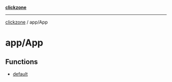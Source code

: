 [**clickzone**](../../README.md)

***

[clickzone](../../README.md) / app/App

# app/App

## Functions

- [default](functions/default.md)
